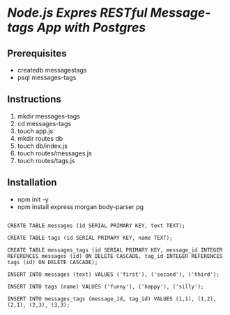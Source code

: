 # *Node.js Expres RESTful Message-tags App with Postgres*

## **Prerequisites**
 + createdb messagestags
 + psql messages-tags



## **Instructions**

  1. mkdir messages-tags
  2. cd messages-tags
  3. touch app.js
  4. mkdir routes db
  5. touch db/index.js
  6. touch routes/messages.js
  7. touch routes/tags.js

## **Installation**

 + npm init -y
 + npm install express morgan body-parser pg



```

CREATE TABLE messages (id SERIAL PRIMARY KEY, text TEXT);

CREATE TABLE tags (id SERIAL PRIMARY KEY, name TEXT);

CREATE TABLE messages_tags (id SERIAL PRIMARY KEY, message_id INTEGER REFERENCES messages (id) ON DELETE CASCADE, tag_id INTEGER REFERENCES tags (id) ON DELETE CASCADE);

INSERT INTO messages (text) VALUES ('first'), ('second'), ('third');

INSERT INTO tags (name) VALUES ('funny'), ('happy'), ('silly');

INSERT INTO messages_tags (message_id, tag_id) VALUES (1,1), (1,2), (2,1), (2,3), (3,3);



```
